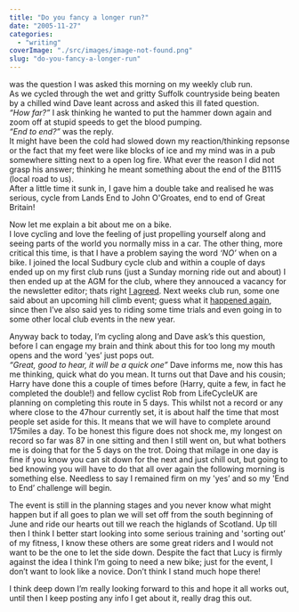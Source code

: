 ```yaml
---
title: "Do you fancy a longer run?"
date: "2005-11-27"
categories: 
  - "writing"
coverImage: "./src/images/image-not-found.png"
slug: "do-you-fancy-a-longer-run"
---
```


was the question I was asked this morning on my weekly club run.  
As we cycled through the wet and gritty Suffolk countryside being beaten by a chilled wind Dave leant across and asked this ill fated question.  
_“How far?”_ I ask thinking he wanted to put the hammer down again and zoom off at stupid speeds to get the blood pumping.  
_“End to end?”_ was the reply.  
It might have been the cold had slowed down my reaction/thinking repsonse or the fact that my feet were like blocks of ice and my mind was in a pub somewhere sitting next to a open log fire. What ever the reason I did not grasp his answer; thinking he meant something about the end of the B1115 (local road to us).  
After a little time it sunk in, I gave him a double take and realised he was serious, cycle from Lands End to John O'Groates, end to end of Great Britain!  
  
Now let me explain a bit about me on a bike.  
I love cycling and love the feeling of just propelling yourself along and seeing parts of the world you normally miss in a car. The other thing, more critical this time, is that I have a problem saying the word _‘NO’_ when on a bike. I joined the local Sudbury cycle club and within a couple of days ended up on my first club runs (just a Sunday morning ride out and about) I then ended up at the AGM for the club, where they annouced a vacancy for the newsletter editor; thats right [I agreed](http://www.shibbyonline.co.uk/2005/10/21/quick-promotions/). Next weeks club run, some one said about an upcoming hill climb event; guess what it [happened again](http://www.shibbyonline.co.uk/2005/11/06/semer-hill-climb/), since then I’ve also said yes to riding some time trials and even going in to some other local club events in the new year.

Anyway back to today, I’m cycling along and Dave ask’s this question, before I can engage my brain and think about this for too long my mouth opens and the word 'yes’ just pops out.  
_“Great, good to hear, it will be a quick one”_ Dave informs me, now this has me thinking, quick what do you mean. It turns out that Dave and his cousin; Harry have done this a couple of times before (Harry, quite a few, in fact he completed the double!) and fellow cyclist Rob from LifeCycleUK are planning on completing this route in 5 days. This whilst not a record or any where close to the 47hour currently set, it is about half the time that most people set aside for this. It means that we will have to complete around 175miles a day. To be honest this figure does not shock me, my longest on record so far was 87 in one sitting and then I still went on, but what bothers me is doing that for the 5 days on the trot. Doing that milage in one day is fine if you know you can sit down for the next and just chill out, but going to bed knowing you will have to do that all over again the following morning is something else. Needless to say I remained firm on my 'yes’ and so my 'End to End’ challenge will begin.

The event is still in the planning stages and you never know what might happen but if all goes to plan we will set off from the south beginning of June and ride our hearts out till we reach the higlands of Scotland. Up till then I think I better start looking into some serious training and 'sorting out’ of my fitness, I know these others are some great riders and I would not want to be the one to let the side down. Despite the fact that Lucy is firmly against the idea I think I’m going to need a new bike; just for the event, I don’t want to look like a novice. Don’t think I stand much hope there!

I think deep down I’m really looking forward to this and hope it all works out, until then I keep posting any info I get about it, really drag this out.
